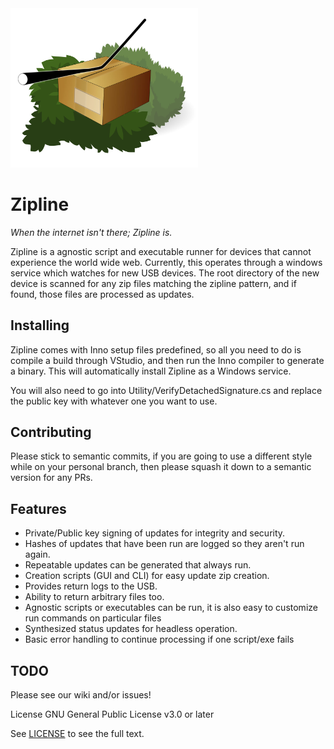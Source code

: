 <img src="zipline-logo.svg" width="300" alt="Zipline logo" />

# Zipline

_When the internet isn't there;  Zipline is._

Zipline is a agnostic script and executable runner for devices that cannot experience the world wide web.  Currently, this operates through a windows service which watches for new USB devices.  The root directory of the new device is scanned for any zip files matching the zipline pattern, and if found, those files are processed as updates.

## Installing

Zipline comes with Inno setup files predefined, so all you need to do is compile a build through VStudio, and then run the Inno compiler to generate a binary.  This will automatically install Zipline as a Windows service.

You will also need to go into Utility/VerifyDetachedSignature.cs and replace the public key with whatever one you want to use.

## Contributing

Please stick to semantic commits, if you are going to use a different style while on your personal branch, then please squash it down to a semantic version for any PRs.

## Features

- Private/Public key signing of updates for integrity and security.
- Hashes of updates that have been run are logged so they aren't run again.
- Repeatable updates can be generated that always run.
- Creation scripts (GUI and CLI) for easy update zip creation.
- Provides return logs to the USB.
- Ability to return arbitrary files too.
- Agnostic scripts or executables can be run, it is also easy to customize run commands on particular files
- Synthesized status updates for headless operation.
- Basic error handling to continue processing if one script/exe fails

## TODO

Please see our wiki and/or issues!

License
GNU General Public License v3.0 or later

See [LICENSE](LICENSE) to see the full text.
